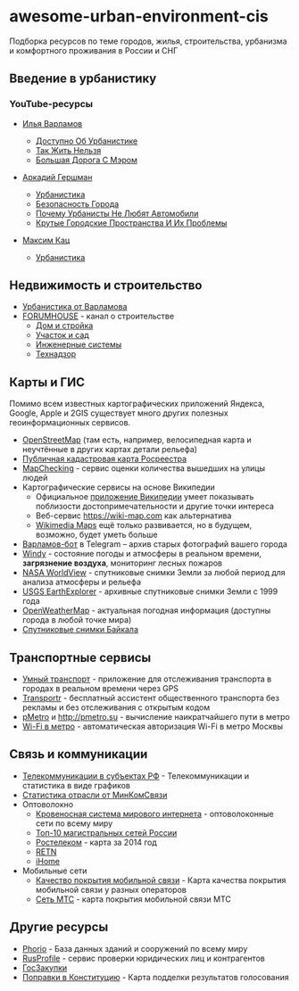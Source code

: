 # awesome-urban-environment-cis
Подборка ресурсов по теме городов, жилья, строительства, урбанизма и комфортного проживания в России и СНГ
## Введение в урбанистику
### YouTube-ресурсы
* [Илья Варламов](https://www.youtube.com/user/ilyavarlamov)
    - [Доступно Об Урбанистике](https://www.youtube.com/watch?v=qLhcXgVZaJI&list=PLceIIEa--FBJ9SMqBXEvkznTFOLAqzlqB)
    - [Так Жить Нельзя](https://www.youtube.com/watch?v=qXR8Ozutzvc&list=PLceIIEa--FBKZz26S9UsrUcZSB1VFm4eh)
    - [Большая Дорога С Мэром](https://www.youtube.com/watch?v=i7jRD1yfKLc&list=PLceIIEa--FBL-jbBIMquNr3Ga69TP-rpo)
* [Аркадий Гершман](https://www.youtube.com/channel/UCT_AKsYn-zjTC12CjCyp3dw)
    - [Урбанистика](https://www.youtube.com/watch?v=HQVwQmeRH5Y&list=PLGt0veX7W_u3-MiqGpIooWtZBMFrMXx6y)
    - [Безопасность Города](https://www.youtube.com/watch?v=uSzOWJsoTBg&list=PLGt0veX7W_u3Lm4wVizQkHybfB2jooclb)
    - [Почему Урбанисты Не Любят Автомобили](https://www.youtube.com/watch?v=TvWbP-KIo4E&list=PLGt0veX7W_u1zay379X3CYjfS3AcA7wpP)
    - [Крутые Городские Пространства И Их Проблемы](https://www.youtube.com/watch?v=mrVkopoq5-k&list=PLGt0veX7W_u3v2KHdpoc-H6g_lCNahlEx)

* [Максим Кац](https://www.youtube.com/channel/UCUGfDbfRIx51kJGGHIFo8Rw)
    -  [Урбанистика](https://www.youtube.com/watch?v=B0PALhckf8w&list=PLVqpOPG2Lex8xkbW7xUdLjILbpCQeV22q)


## Недвижимость и строительство
* [Урбанистика от Варламова](https://varlamov.ru/tag/%D0%A3%D1%80%D0%B1%D0%B0%D0%BD%D0%B8%D1%81%D1%82%D0%B8%D0%BA%D0%B0)
* [FORUMHOUSE](https://www.youtube.com/user/ForumHouseTV) - канал о строительстве
   - [Дом и стройка](https://www.youtube.com/watch?v=D4_v3ULVvLc&list=PL6CACBEC6CBA68805)
   - [Участок и сад](https://www.youtube.com/watch?v=NHU99QKieMU&list=PL2E3999B72E541693)
   - [Инженерные системы](https://www.youtube.com/watch?v=-T0KRiEN_NQ&list=PL645E3230E9A802A9)
   - [Технадзор](https://www.youtube.com/watch?v=BV4g0kB1slM&list=PL9J02xTJy2BvSOV7VYmt6-t0-u3kD8-37)

## Карты и ГИС

Помимо всем известных картографических приложений Яндекса, Google, Apple и 2GIS существует много других полезных геоинформационных сервисов.

* [OpenStreetMap](https://www.openstreetmap.org) (там есть, например, велосипедная карта и неучтённые в других картах детали рельефа)
* [Публичная кадастровая карта Росреестра](https://pkk.rosreestr.ru/)
* [MapChecking](https://www.mapchecking.com/) - сервис оценки количества вышедших на улицы людей
* Картографические сервисы на основе Википедии
    - Официальное [приложение Википедии](https://en.wikipedia.org/wiki/Help:Mobile_access#Official_apps) умеет показывать поблизости достопримечательности и другие точки интереса
    - Веб-сервис <https://wiki-map.com> как альтернатива
    - [Wikimedia Maps](https://maps.wikimedia.org) ещё только развивается, но в будущем, возможно, будет уметь больше
* [Варламов-бот](https://telegram.me/VarlamovBot) в Telegram – архив старых фотографий вашего города
* [Windy](https://www.windy.com) - состояние погоды и атмосферы в реальном времени, **загрязнение воздуха**, мониторинг лесных пожаров
* [NASA WorldView](https://worldview.earthdata.nasa.gov/) - спутниковые снимки Земли за любой период для анализа атмосферы и рельефа
* [USGS EarthExplorer](https://earthexplorer.usgs.gov/) - архивные спутниковые снимки Земли с 1999 года
* [OpenWeatherMap](https://openweathermap.org/) - актуальная погодная информация (доступны города в любой точке мира)
* [Спутниковые снимки Байкала](http://sputnik.irk.ru/main/baikal/last)

## Транспортные сервисы

* [Умный транспорт](https://play.google.com/store/apps/details?id=ru.bus62.SmartTransport) - приложение для отслеживания транспорта в городах в реальном времени через GPS
* [Transportr](https://transportr.app/) - бесплатный ассистент общественного транспорта без рекламы и без отслеживания с открытым кодом 
* [pMetro](https://f-droid.org/packages/com.utyf.pmetro) и <http://pmetro.su> - вычисление наикратчайшего пути в метро
* [Wi-Fi в метро](https://github.com/mosmetro-android/mosmetro-android) - автоматическая авторизация Wi-Fi в метро Москвы

## Связь и коммуникации

* [Телекоммуникации в субъектах РФ](https://digital.gov.ru/ru/activity/statistic/rating/telekommunikacii-v-subektah-rossijskoj-federacii/) - Телекоммуникации и статистика в виде графиков
* [Статистика отрасли от МинКомСвязи](https://digital.gov.ru/ru/pages/statistika-otrasli/)
* Оптоволокно
    - [Кровеносная система мирового интернета](https://habr.com/ru/company/rootwelt/blog/305634/) - оптоволоконные сети по всему миру
    - [Топ-10 магистральных сетей России](http://rubroad.ru/magazine/providers/4530-top)
    - [Ростелеком](https://www.company.rt.ru/about/net/magistr/) - карта за 2014 год
    - [RETN](https://retn.net/ru/networkmap/)
    - [iHome](https://ihome.ru/language/ru/%d0%a1%d0%b5%d1%82%d1%8c/)
* Мобильные сети
    - [Качество покрытия мобильной связи](https://geo.minsvyaz.ru) - Карта качества покрытия мобильной связи у разных операторов
    - [Сеть МТС](https://mts.ru/personal/podderzhka/zoni-obsluzhivaniya/nasha-set) - карта покрытия мобильной связи МТС

## Другие ресурсы

* [Phorio](https://en.phorio.com/scopes) - База данных зданий и сооружений по всему миру
* [RusProfile](https://www.rusprofile.ru) - сервис проверки юридических лиц и контрагентов
* [ГосЗакупки](https://zakupki.gov.ru)
* [Поправки в Конституцию](https://maxkatz.ru/2020/) - Карта подделки результатов голосования
